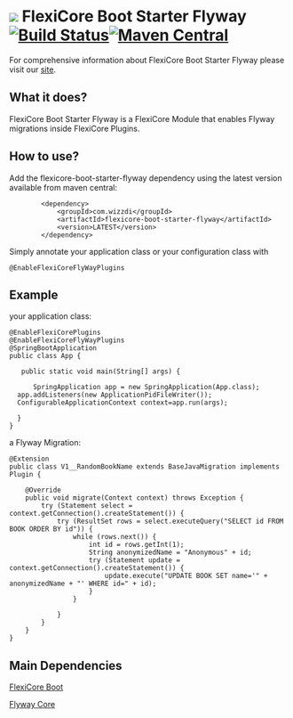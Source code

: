 
# ![](https://support.wizzdi.com/wp-content/uploads/2020/05/flexicore-icon-extra-small.png) FlexiCore Boot Starter Flyway [![Build Status](https://jenkins.wizzdi.com/buildStatus/icon?job=wizzdi+organization%flexicore-boot-starter-flyway%2Fmaster)](https://jenkins.wizzdi.com/job/wizzdi%20organization/job/flexicore-boot-starter-flyway/job/master/)[![Maven Central](https://img.shields.io/maven-central/v/com.wizzdi/flexicore-boot-starter-flyway.svg?label=Maven%20Central)](https://search.maven.org/search?q=g:%22com.wizzdi%22%20AND%20a:%22flexicore-boot-starter-flyway%22)


For comprehensive information about FlexiCore Boot Starter Flyway please visit our [site](http://wizzdi.com/).

## What it does?

FlexiCore Boot Starter Flyway is a FlexiCore Module that enables Flyway migrations inside FlexiCore Plugins.

## How to use?
Add the flexicore-boot-starter-flyway dependency using the latest version available from maven central:

            <dependency>
                <groupId>com.wizzdi</groupId>
                <artifactId>flexicore-boot-starter-flyway</artifactId>
                <version>LATEST</version>
            </dependency>
Simply annotate your application class or your configuration class with

    @EnableFlexiCoreFlyWayPlugins

## Example
your application class:

    @EnableFlexiCorePlugins  
    @EnableFlexiCoreFlyWayPlugins
    @SpringBootApplication  
    public class App {  
      
       public static void main(String[] args) {  
      
          SpringApplication app = new SpringApplication(App.class);  
      app.addListeners(new ApplicationPidFileWriter());  
      ConfigurableApplicationContext context=app.run(args);  
      
      }
    }
a Flyway Migration:

    @Extension
    public class V1__RandomBookName extends BaseJavaMigration implements Plugin {

	    @Override
	    public void migrate(Context context) throws Exception {
		    try (Statement select = context.getConnection().createStatement()) {
			    try (ResultSet rows = select.executeQuery("SELECT id FROM BOOK ORDER BY id")) {
				    while (rows.next()) {
					    int id = rows.getInt(1);
					    String anonymizedName = "Anonymous" + id;
					    try (Statement update = context.getConnection().createStatement()) {
						    update.execute("UPDATE BOOK SET name='" + anonymizedName + "' WHERE id=" + id);
					    }
				    }

			    }
		    }
	    }
    }


## Main Dependencies

[FlexiCore Boot](https://github.com/wizzdi/flexicore-boot)


[Flyway Core](https://search.maven.org/artifact/org.flywaydb/flyway-core)